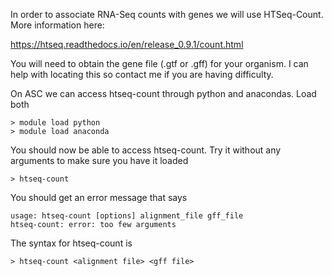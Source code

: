 In order to associate RNA-Seq counts with genes we will use HTSeq-Count. More information here:

https://htseq.readthedocs.io/en/release_0.9.1/count.html

You will need to obtain the gene file (.gtf or .gff) for your organism. I can help with locating this so contact me if you are having difficulty. 

On ASC we can access htseq-count through python and anacondas. Load both

    > module load python
    > module load anaconda

You should now be able to access htseq-count. Try it without any arguments to make sure you have it loaded

    > htseq-count

You should get an error message that says

    usage: htseq-count [options] alignment_file gff_file
    htseq-count: error: too few arguments
    
The syntax for htseq-count is 

    > htseq-count <alignment file> <gff file>
